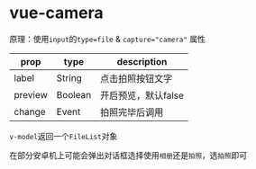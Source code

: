 # vue-camera
原理：使用`input`的`type=file` & `capture="camera"` 属性

|prop | type | description|
|----  	|----   	|----		  	      |
|label		|String	| 点击拍照按钮文字    |
|preview  |Boolean  | 开启预览，默认false |
|change   |Event    | 拍照完毕后调用	   |

`v-model`返回一个`FileList`对象

在部分安卓机上可能会弹出对话框选择使用`相册`还是`拍照`，选`拍照`即可





